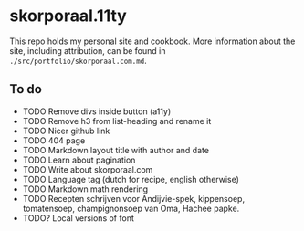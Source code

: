 # skorporaal.11ty

This repo holds my personal site and cookbook. More information about the site, including attribution, can be found in `./src/portfolio/skorporaal.com.md`.

## To do

- TODO Remove divs inside button (a11y)
- TODO Remove h3 from list-heading and rename it
- TODO Nicer github link
- TODO 404 page
- TODO Markdown layout title with author and date
- TODO Learn about pagination
- TODO Write about skorporaal.com
- TODO Language tag (dutch for recipe, english otherwise)
- TODO Markdown math rendering
- TODO Recepten schrijven voor Andijvie-spek, kippensoep, tomatensoep, champignonsoep van Oma, Hachee papke.
- TODO? Local versions of font
